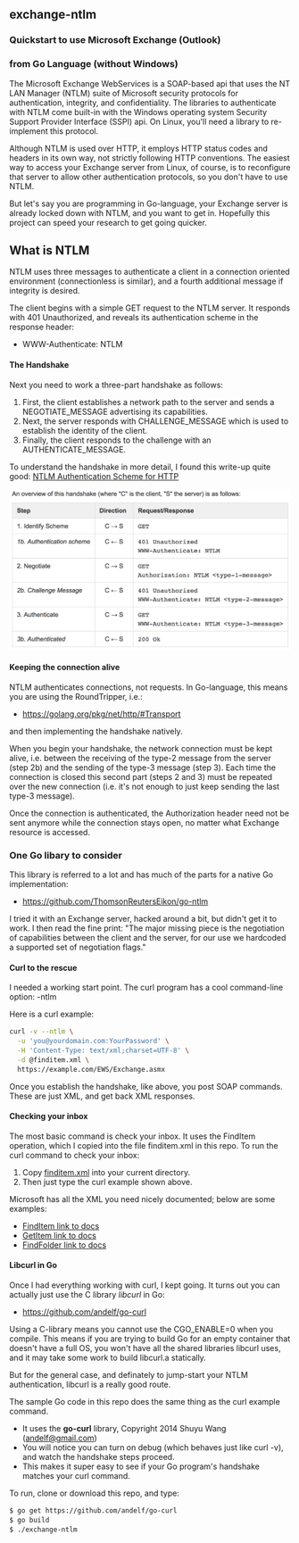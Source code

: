 ## exchange-ntlm

### Quickstart to use Microsoft Exchange (Outlook)
### from Go Language (without Windows)

The Microsoft Exchange WebServices is a SOAP-based api that uses the NT LAN Manager (NTLM) suite of Microsoft security protocols for authentication, integrity, and confidentiality. The libraries to authenticate with NTLM come built-in with the Windows operating system Security Support Provider Interface (SSPI) api. On Linux, you'll need a library to re-implement this protocol.

Although NTLM is used over HTTP, it employs HTTP status codes and headers in its own way, not strictly following HTTP conventions. The easiest way to access your Exchange server from Linux, of course, is to reconfigure that server to allow other authentication protocols, so you don't have to use NTLM.

But let's say you are programming in Go-language, your Exchange server is already locked down with NTLM, and you want to get in.  Hopefully this project can speed your research to get going quicker. 
 
## What is NTLM

NTLM uses three messages to authenticate a client in a connection oriented environment (connectionless is similar), and a fourth additional message if integrity is desired.

The client begins with a simple GET request to the NTLM server.  It responds with 401 Unauthorized, and reveals its authentication scheme in the response header:
* WWW-Authenticate: NTLM

#### The Handshake

Next you need to work a three-part handshake as follows:

1. First, the client establishes a network path to the server and sends a NEGOTIATE_MESSAGE advertising its capabilities.
2. Next, the server responds with CHALLENGE_MESSAGE which is used to establish the identity of the client.
3. Finally, the client responds to the challenge with an AUTHENTICATE_MESSAGE.

To understand the handshake in more detail, I found this write-up quite good: [NTLM Authentication Scheme for HTTP](https://www.innovation.ch/personal/ronald/ntlm.html)

![Figure 1](https://raw.githubusercontent.com/DavidSantia/exchange-ntlm/master/README-figure1.png)

#### Keeping the connection alive
NTLM authenticates connections, not requests. In Go-language, this means you are using the RoundTripper, i.e.:
* https://golang.org/pkg/net/http/#Transport

and then implementing the handshake natively.

When you begin your handshake, the network connection must be kept alive, i.e. between the receiving of the type-2 message from the server (step 2b) and the sending of the type-3 message (step 3). Each time the connection is closed this second part (steps 2 and 3) must be repeated over the new connection (i.e. it's not enough to just keep sending the last type-3 message).

Once the connection is authenticated, the Authorization header need not be sent anymore while the connection stays open, no matter what Exchange resource is accessed.

### One Go libary to consider

This library is referred to a lot and has much of the parts for a native Go implementation:
* https://github.com/ThomsonReutersEikon/go-ntlm

I tried it with an Exchange server, hacked around a bit, but didn't get it to work. I then read the fine print: "The major missing piece is the negotiation of capabilities between the client and the server, for our use we hardcoded a supported set of negotiation flags."

#### Curl to the rescue
I needed a working start point. The curl program has a cool command-line option: -ntlm

Here is a curl example:
```sh
curl -v --ntlm \
  -u 'you@yourdomain.com:YourPassword' \
  -H 'Content-Type: text/xml;charset=UTF-8' \
  -d @finditem.xml \
  https://example.com/EWS/Exchange.asmx
```

Once you establish the handshake, like above, you post SOAP commands.  These are just XML, and get back XML responses.

#### Checking your inbox

The most basic command is check your inbox.  It uses the FindItem operation, which I copied into the file finditem.xml in this repo.
To run the curl command to check your inbox:
1. Copy [finditem.xml](https://raw.githubusercontent.com/DavidSantia/exchange-ntlm/master/finditem.xml) into your current directory.
2. Then just type the curl example shown above. 

Microsoft has all the XML you need nicely documented; below are some examples:

* [FindItem link to docs](https://msdn.microsoft.com/en-us/library/office/aa566107(v=exchg.150).aspx#sectionSection1)
* [GetItem link to docs](https://msdn.microsoft.com/en-us/library/office/aa566107(v=exchg.150).aspx#sectionSection1)
* [FindFolder link to docs](https://msdn.microsoft.com/en-us/library/office/dd633627(v=exchg.80).aspx#Anchor_0)

#### Libcurl in Go

Once I had everything working with curl, I kept going. It turns out you can actually just use the C library *libcurl* in Go:
* https://github.com/andelf/go-curl

Using a C-library means you cannot use the CGO_ENABLE=0 when you compile.  This means if you are trying to build Go for an empty container that doesn't have a full OS, you won't have all the shared libraries libcurl uses, and it may take some work to build libcurl.a statically.

But for the general case, and definately to jump-start your NTLM authentication, libcurl is a really good route.

The sample Go code in this repo does the same thing as the curl example command.
* It uses the **go-curl** library, Copyright 2014 Shuyu Wang (<andelf@gmail.com>)
* You will notice you can turn on debug (which behaves just like curl -v), and watch the handshake steps proceed.
* This makes it super easy to see if your Go program's handshake matches your curl command.

To run, clone or download this repo, and type:
```sh
$ go get https://github.com/andelf/go-curl
$ go build
$ ./exchange-ntlm

